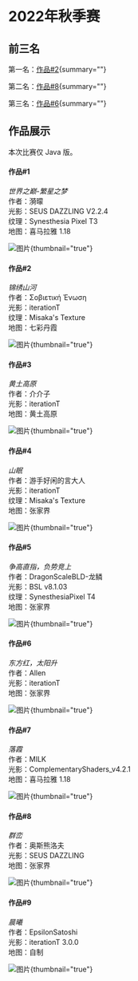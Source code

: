 # 2022年秋季赛

<primary-label ref="22au"/>

<secondary-label ref="jeGallery"/>

<show-structure for="none"/>

## 前三名

第一名：[作品#2](#2){summary=""}

第二名：[作品#8](#8){summary=""}

第三名：[作品#6](#6){summary=""}

## 作品展示

本次比赛仅 Java 版。

#### 作品#1

_世界之巅-繁星之梦_  
作者：漪曚  
光影：SEUS DAZZLING V2.2.4  
纹理：Synesthesia Pixel T3  
地图：喜马拉雅 1.18

![图片](2022-autumn_1.webp){thumbnail="true"}

#### 作品#2

_锦绣山河_  
作者：Σοβιετική Ένωση  
光影：iterationT  
纹理：Misaka's Texture  
地图：七彩丹霞

![图片](2022-autumn_2.webp){thumbnail="true"}

#### 作品#3

_黄土高原_  
作者：介介子  
光影：iterationT  
地图：黄土高原

![图片](2022-autumn_3.webp){thumbnail="true"}

#### 作品#4

_山眠_  
作者：游手好闲的言大人  
光影：iterationT  
纹理：Misaka's Texture  
地图：张家界

![图片](2022-autumn_4.webp){thumbnail="true"}

#### 作品#5

_争高直指，负势竞上_  
作者：DragonScaleBLD-龙鳞  
光影：BSL v8.1.03  
纹理：SynesthesiaPixel T4  
地图：张家界

![图片](2022-autumn_5.webp){thumbnail="true"}

#### 作品#6

_东方红，太阳升_  
作者：Allen  
光影：iterationT  
地图：张家界

![图片](2022-autumn_6.webp){thumbnail="true"}

#### 作品#7

_落霞_  
作者：MILK  
光影：ComplementaryShaders_v4.2.1  
地图：喜马拉雅 1.18

![图片](2022-autumn_7.webp){thumbnail="true"}

#### 作品#8

_群峦_  
作者：奥斯熊洛夫  
光影：SEUS DAZZLING  
地图：张家界

![图片](2022-autumn_8.webp){thumbnail="true"}

#### 作品#9

_晨曦_  
作者：EpsilonSatoshi  
光影：iterationT 3.0.0  
地图：自制

![图片](2022-autumn_9.webp){thumbnail="true"}
